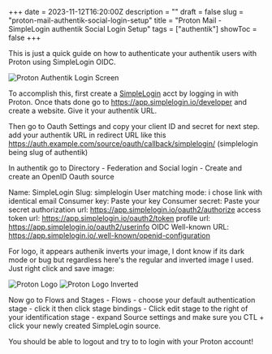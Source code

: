 +++
date = 2023-11-12T16:20:00Z
description = ""
draft = false
slug = "proton-mail-authentik-social-login-setup"
title = "Proton Mail - SimpleLogin authentik Social Login Setup"
tags = ["authentik"]
showToc = false
+++

This is just a quick guide on how to authenticate your authentik users with Proton using SimpleLogin OIDC.

![Proton Authentik Login Screen](/assets/img/proton-authentik.png)

To accomplish this, first create a [SimpleLogin](https://simplelogin.io/) acct by logging in with Proton. Once thats done go to https://app.simplelogin.io/developer and create a website. Give it your authentik URL.

Then go to Oauth Settings and copy your client ID and secret for next step. add your authentik URL in redirect URL like this https://auth.example.com/source/oauth/callback/simplelogin/ (simplelogin being slug of authentik)

In authentik go to Directory - Federation and Social login - Create and create an OpenID Oauth source

Name: SimpleLogin
Slug: simplelogin
User matching mode: i chose link with identical email
Consumer key: Paste your key
Consumer secret: Paste your secret
authorization url: https://app.simplelogin.io/oauth2/authorize
access token url: https://app.simplelogin.io/oauth2/token
profile url: https://app.simplelogin.io/oauth2/userinfo
OIDC Well-known URL: https://app.simplelogin.io/.well-known/openid-configuration


For logo, it appears authenik inverts your image, I dont know if its dark mode or bug but regardless here's the regular and inverted image I used. Just right click and save image:

![Proton Logo](/assets/img/proton-logo.png)
![Proton Logo Inverted](/assets/img/proton-inverted.png)

Now go to Flows and Stages - Flows - choose your default authentication stage - click it then click stage bindings - Click edit stage to the right of your identification stage - expand Source settings and make sure you CTL + click your newly created SimpleLogin source.

You should be able to logout and try to to login with your Proton account!